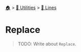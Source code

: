 <!--startTocHeader-->
[🏠](../../README.md) > [🔧 Utilities](../README.md) > [🚈 Lines](README.md)
# Replace
<!--endTocHeader-->

> TODO: Write about `Replace`.

<!--startTocSubtopic-->
<!--endTocSubtopic-->
